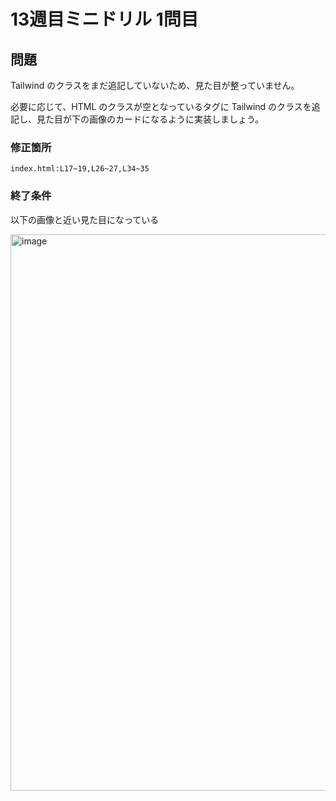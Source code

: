 # 13週目ミニドリル 1問目

## 問題
Tailwind のクラスをまだ追記していないため、見た目が整っていません。

必要に応じて、HTML のクラスが空となっているタグに Tailwind のクラスを追記し、見た目が下の画像のカードになるように実装しましょう。

### 修正箇所

`index.html:L17~19,L26~27,L34~35`

### 終了条件
以下の画像と近い見た目になっている

<img width="890" alt="image" src="https://github.com/posse-ap/drill-ph1/assets/86785032/f5b4e92e-70d5-494e-aeba-3e7ff0813d77">


